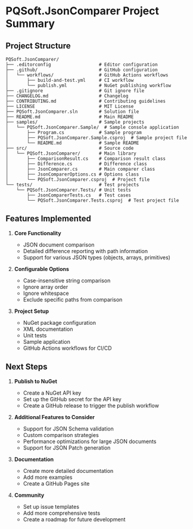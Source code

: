 # PQSoft.JsonComparer Project Summary

## Project Structure

```text
PQSoft.JsonComparer/
├── .editorconfig                  # Editor configuration
├── .github/                       # GitHub configuration
│   └── workflows/                 # GitHub Actions workflows
│       ├── build-and-test.yml     # CI workflow
│       └── publish.yml            # NuGet publishing workflow
├── .gitignore                     # Git ignore file
├── CHANGELOG.md                   # Changelog
├── CONTRIBUTING.md                # Contributing guidelines
├── LICENSE                        # MIT License
├── PQSoft.JsonComparer.sln        # Solution file
├── README.md                      # Main README
├── samples/                       # Sample projects
│   └── PQSoft.JsonComparer.Sample/  # Sample console application
│       ├── Program.cs             # Sample program
│       ├── PQSoft.JsonComparer.Sample.csproj  # Sample project file
│       └── README.md              # Sample README
├── src/                           # Source code
│   └── PQSoft.JsonComparer/       # Main library
│       ├── ComparisonResult.cs    # Comparison result class
│       ├── Difference.cs          # Difference class
│       ├── JsonComparer.cs        # Main comparer class
│       ├── JsonComparerOptions.cs # Options class
│       └── PQSoft.JsonComparer.csproj  # Project file
└── tests/                         # Test projects
    └── PQSoft.JsonComparer.Tests/ # Unit tests
        ├── JsonComparerTests.cs   # Test cases
        └── PQSoft.JsonComparer.Tests.csproj  # Test project file
```

## Features Implemented

1. **Core Functionality**
   - JSON document comparison
   - Detailed difference reporting with path information
   - Support for various JSON types (objects, arrays, primitives)

2. **Configurable Options**
   - Case-insensitive string comparison
   - Ignore array order
   - Ignore whitespace
   - Exclude specific paths from comparison

3. **Project Setup**
   - NuGet package configuration
   - XML documentation
   - Unit tests
   - Sample application
   - GitHub Actions workflows for CI/CD

## Next Steps

1. **Publish to NuGet**
   - Create a NuGet API key
   - Set up the GitHub secret for the API key
   - Create a GitHub release to trigger the publish workflow

2. **Additional Features to Consider**
   - Support for JSON Schema validation
   - Custom comparison strategies
   - Performance optimizations for large JSON documents
   - Support for JSON Patch generation

3. **Documentation**
   - Create more detailed documentation
   - Add more examples
   - Create a GitHub Pages site

4. **Community**
   - Set up issue templates
   - Add more comprehensive tests
   - Create a roadmap for future development
